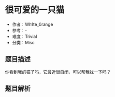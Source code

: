 # 很可爱的一只猫

- 作者：Wh1te_0range
- 参考：-
- 难度：Trivial
- 分类：Misc

## 题目描述

你看到我的猫了吗，它最近很自闭，可以帮我找一下吗？

## 题目解析
